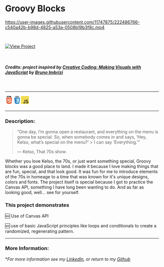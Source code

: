 # Groovy Blocks

https://user-images.githubusercontent.com/11747875/222486766-c540a42b-b98d-4825-a53a-0508b19b3f8c.mp4

<br>

[![View Project](https://user-images.githubusercontent.com/11747875/141830030-bb37c7b2-7c74-43fa-b705-779189b9f380.png)](https://trrapp12.github.io/groovy-blocks/)

<br>

##### Credits: project inspired by [Creative Coding: Making Visuals with JavaScript](https://www.domestika.org/en/courses/2729-creative-coding-making-visuals-with-javascript) by [Bruno Imbrizi](https://www.domestika.org/en/bruno_imbrizi)

<br>

---

<img align="left" alt="HTML5" width="26px" src="https://raw.githubusercontent.com/github/explore/80688e429a7d4ef2fca1e82350fe8e3517d3494d/topics/html/html.png" />
<img align="left" alt="CSS3" width="26px" src="https://raw.githubusercontent.com/github/explore/80688e429a7d4ef2fca1e82350fe8e3517d3494d/topics/css/css.png" />
<img align="left" alt="JavaScript" width="26px" src="https://raw.githubusercontent.com/github/explore/80688e429a7d4ef2fca1e82350fe8e3517d3494d/topics/javascript/javascript.png" />
<br>

<br/>

---

### Description:

> “One day, I’m gonna open a restaurant, and everything on the menu is gonna be special. So, when somebody comes in and says, ‘Hey, Kelso, what’s special on the menu?’ > I can say ‘Everything.'” 
>
> — Kelso, That 70s show.

Whether you love Kelso, the 70s, or just want something special, Groovy blocks was a good place to land.  I made it because I love making things that are fun, special, and that look good.  It was fun for me to introduce elements of the 70s in homeage to a time that was known for it's unique designs, colors and fonts.  The project itself is special because I got to practice the Canvas API, something I have long been wanting to do.  And as far as looking good, well... see for yourself.

### This project demonstrates

🆕 Use of Canvas API

🆕 use of basic JavaScript principles like loops and conditionals to create a randomized, regenerating pattern.

---


### More Information:

\**For more information see my [LinkedIn](https://www.linkedin.com/in/trevor-rapp-042a1037), or return to my [Github](https://github.com/trrapp12)*



